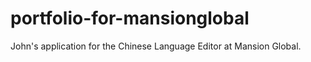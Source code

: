 # portfolio-for-mansionglobal
John's application for the Chinese Language Editor at Mansion Global.
